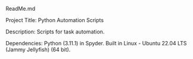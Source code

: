 ReadMe.md

Project Title: Python Automation Scripts

Description: Scripts for task automation.

Dependencies: Python (3.11.1) in Spyder. Built in Linux - Ubuntu 22.04 LTS (Jammy Jellyfish) (64 bit).
